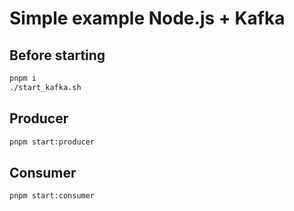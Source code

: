 # Simple example Node.js + Kafka

## Before starting

```bash
pnpm i
./start_kafka.sh
```

## Producer

```bash
pnpm start:producer
```

## Consumer

```bash
pnpm start:consumer
```
